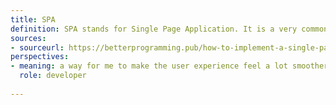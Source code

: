```yaml
---
title: SPA
definition: SPA stands for Single Page Application. It is a very common way of programming websites these days. The idea is that the website loads all the HTML/JS the first time you visit. When you then navigate, the browser will only rerender the content without refreshing the website.
sources:
- sourceurl: https://betterprogramming.pub/how-to-implement-a-single-page-application-using-react-router-cc6b9e5c3aec#:~:text=SPA%20stands%20for%20Single%20Page,content%20without%20refreshing%20the%20website.
perspectives:
- meaning: a way for me to make the user experience feel a lot smoother. You can tell when it’s a SPA or multi-page application when navigating between menus often because a multi-page application will reload, making the whole UI blink fast depending on the content
  role: developer
  
---
```


